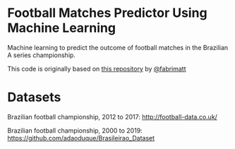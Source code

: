 # Football Matches Predictor Using Machine Learning

Machine learning to predict the outcome of football matches in the Brazilian A series championship.

This code is originally based on [this repository](https://github.com/fabrimatt/machine_learnig) by [@fabrimatt](https://github.com/fabrimatt)


# Datasets

Brazilian football championship, 2012 to 2017: http://football-data.co.uk/

Brazilian football championship, 2000 to 2019: https://github.com/adaoduque/Brasileirao_Dataset

